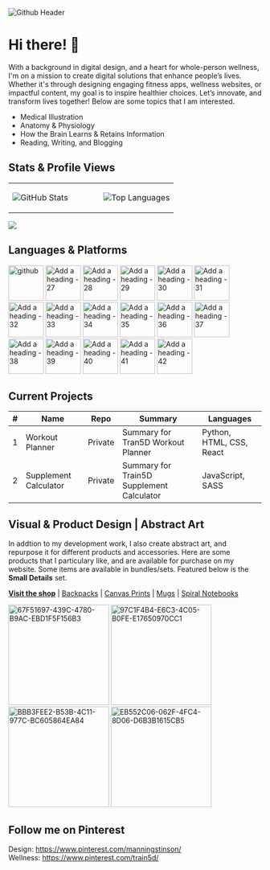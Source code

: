 ![Github Header](https://github.com/manningstinson/manningstinson/assets/104523090/93d6c665-d861-4db4-858e-1d1f52a5fdf2)

# Hi there! 👋
With a background in digital design, and a heart for whole-person wellness, I'm on a mission to create digital solutions that enhance people’s lives. Whether it's through designing engaging fitness apps, wellness websites, or impactful content, my goal is to inspire healthier choices. Let’s innovate, and transform lives together! Below are some topics that I am interested. 

- Medical Illustration
- Anatomy & Physiology
- How the Brain Learns & Retains Information
- Reading, Writing, and Blogging

## Stats & Profile Views
<table>
  <tr>
    <td valign="top" width="55%">

![GitHub Stats](https://github-readme-stats.vercel.app/api?username=manningstinson&show_icons=true&count_private=true&hide_border=true)

</td>
<td valign="top" width="45%">

![Top Languages](https://github-readme-stats.vercel.app/api/top-langs/?username=manningstinson&hide_border=true&layout=donut&hide=roff,&langs_count=6&include_repo=html,css,python,react,c&hide_title=true)

</td>
</tr>
</table>

![](https://komarev.com/ghpvc/?username=manningstinson&style=for-the-badge)

## Languages & Platforms
<img width="70" alt="github" src="https://github.com/manningstinson/manningstinson/assets/104523090/f3bff1b7-46ce-42bb-a3c6-ca5c7a49e7d7">

<img width="70" alt="Add a heading - 27" src="https://github.com/manningstinson/manningstinson/assets/104523090/3ef5fd7b-5d83-4c4f-a1b0-5e13f78c2a96">

<img width="70" alt="Add a heading - 28" src="https://github.com/manningstinson/manningstinson/assets/104523090/c3d0a233-8592-4915-913a-46458155ed21">

<img width="70" alt="Add a heading - 29" src="https://github.com/manningstinson/manningstinson/assets/104523090/7a077ae7-0595-421b-88e7-de536ec5ed93">

<img width="70" alt="Add a heading - 30" src="https://github.com/manningstinson/manningstinson/assets/104523090/91184812-9264-4760-90c0-d84bf6bfa76c">

<img width="70" alt="Add a heading - 31" src="https://github.com/manningstinson/manningstinson/assets/104523090/4ff77c77-9437-4ee3-acd7-24b32fd3f844">

<img width="70" alt="Add a heading - 32" src="https://github.com/manningstinson/manningstinson/assets/104523090/f27c7eb6-ea95-4136-9379-9396a85d1b2f">

<img width="70" alt="Add a heading - 33" src="https://github.com/manningstinson/manningstinson/assets/104523090/0b1d1ad3-73ac-4826-ab38-15bb34ce43d1">

<img width="70" alt="Add a heading - 34" src="https://github.com/manningstinson/manningstinson/assets/104523090/a10eeaf6-51e0-415d-88db-30a999828f1c">

<img width="70" alt="Add a heading - 35" src="https://github.com/manningstinson/manningstinson/assets/104523090/611b270c-5b4f-4baa-8f17-8fdcb2509dbb">

<img width="70" alt="Add a heading - 36" src="https://github.com/manningstinson/manningstinson/assets/104523090/4de9f182-e5db-4b03-aabe-6551cae12cf3">

<img width="70" alt="Add a heading - 37" src="https://github.com/manningstinson/manningstinson/assets/104523090/fabce8cd-1c5d-4c97-bb94-5d8de4cdbaca">

<img width="70" alt="Add a heading - 38" src="https://github.com/manningstinson/manningstinson/assets/104523090/1d90e83d-d750-4701-84c3-9e71ad90a874">

<img width="70" alt="Add a heading - 39" src="https://github.com/manningstinson/manningstinson/assets/104523090/9d0e7f35-e7d9-4962-a61a-8ad0d82e3bf3">

<img width="70" alt="Add a heading - 40" src="https://github.com/manningstinson/manningstinson/assets/104523090/f71cad9d-94bf-4a73-9d63-4eed7d96a30c">

<img width="70" alt="Add a heading - 41" src="https://github.com/manningstinson/manningstinson/assets/104523090/501c75d0-df76-405f-abd7-d16e1bfaf215">

<img width="70" alt="Add a heading - 42" src="https://github.com/manningstinson/manningstinson/assets/104523090/abd59507-4991-46fd-840a-4195770d38af">



## Current Projects

| #   | Name                             | Repo    | Summary                                                | Languages                |
|-----|----------------------------------|-----------|--------------------------------------------------------|--------------------------|
| 1   | Workout Planner           | Private | Summary for Tran5D Workout Planner                     | Python, HTML, CSS, React |
| 2   | Supplement Calculator    | Private | Summary for Train5D Supplement Calculator              | JavaScript, SASS         |


## Visual & Product Design | Abstract Art
In addtion to my development work, I also create abstract art, and repurpose it for different products and accessories.  Here are some products that I particulary like, and are available for purchase on my website. Some items are available in bundles/sets. Featured below is the **Small Details** set. <br> 

**[Visit the shop](https://manningstinson.com/shop)** | [Backpacks](https://manningstinson.com/product-category/backpacks/) | [Canvas Prints](https://manningstinson.com/product-category/canvas-prints/) | [Mugs](https://manningstinson.com/product-category/mugs/) | [Spiral Notebooks](https://manningstinson.com/product-category/spiral-notebooks/)

<img width="200" alt="67F51697-439C-4780-B9AC-EBD1F5F156B3" src="https://github.com/manningstinson/manningstinson/assets/104523090/1397e337-5c4d-4557-85cc-d53f7a60cf57">
<img width="200" alt="97C1F4B4-E6C3-4C05-B0FE-E17650970CC1" src="https://github.com/manningstinson/manningstinson/assets/104523090/a0c4a12a-c41d-4831-80a2-76599a2d69d6">
<img width="200" alt="BBB3FEE2-B53B-4C11-977C-BC605864EA84" src="https://github.com/manningstinson/manningstinson/assets/104523090/bfbf453b-e169-4820-8be3-7e3b2c14c683">
<img width="200" alt="EB552C06-062F-4FC4-8D06-D6B3B1615CB5" src="https://github.com/manningstinson/manningstinson/assets/104523090/2b1db3b4-7b01-413e-abeb-e7aa3f4e83a8">


## Follow me on Pinterest
Design: https://www.pinterest.com/manningstinson/ <br>
Wellness: https://www.pinterest.com/train5d/


<!--
**manningstinson/manningstinson** is a ✨ _special_ ✨ repository because its `README.md` (this file) appears on your GitHub profile.

Here are some ideas to get you started:

- 🔭 I’m currently working on ...
- 🌱 I’m currently learning ...
- 👯 I’m looking to collaborate on ...
- 🤔 I’m looking for help with ...
- 💬 Ask me about ...
- 📫 How to reach me: ...
- 😄 Pronouns: ...
- ⚡ Fun fact: ...
-->
